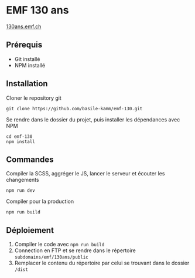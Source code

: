 # EMF 130 ans

[130ans.emf.ch](https://130ans.emf.ch)

## Prérequis

- Git installé
- NPM installé

## Installation

Cloner le repository git

```
git clone https://github.com/basile-kamm/emf-130.git
```

Se rendre dans le dossier du projet, puis installer les dépendances avec NPM

```
cd emf-130
npm install
```

## Commandes

Compiler la SCSS, aggréger le JS, lancer le serveur et écouter les changements

```
npm run dev
```

Compiler pour la production

```
npm run build
```

## Déploiement

1. Compiler le code avec `npm run build`
2. Connection en FTP et se rendre dans le répertoire `subdomains/emf/130ans/public`
3. Remplacer le contenu du répertoire par celui se trouvant dans le dossier `/dist`
